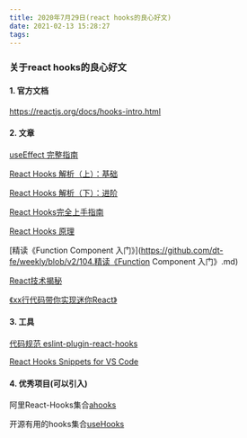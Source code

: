 ```yaml
---
title: 2020年7月29日(react hooks的良心好文)
date: 2021-02-13 15:28:27
tags:
---
```

### 关于react hooks的良心好文

#### 1. 官方文档

https://reactjs.org/docs/hooks-intro.html

#### 2. 文章

[useEffect 完整指南](https://overreacted.io/zh-hans/a-complete-guide-to-useeffect/)

[React Hooks 解析（上）：基础](https://segmentfault.com/a/1190000018928587)

[React Hooks 解析（下）：进阶](https://segmentfault.com/a/1190000018950566)

[React Hooks完全上手指南](https://zhuanlan.zhihu.com/p/92211533)

[React Hooks 原理](https://link.zhihu.com/?target=https://github.com/brickspert/blog/issues/26)

[精读《Function Component 入门》](https://github.com/dt-fe/weekly/blob/v2/104.精读《Function Component 入门》.md)

[React技术揭秘](https://react.iamkasong.com/process/doubleBuffer.html#%E4%BB%80%E4%B9%88%E6%98%AF-%E5%8F%8C%E7%BC%93%E5%AD%98)

[《xx行代码带你实现迷你React》](https://pomb.us/build-your-own-react/)

#### 3. 工具

[代码规范 eslint-plugin-react-hooks](https://www.npmjs.com/package/eslint-plugin-react-hooks)

[React Hooks Snippets for VS Code](https://marketplace.visualstudio.com/items?itemName=antmdvs.vscode-react-hooks-snippets)

#### 4. 优秀项目(可以引入)

阿里React-Hooks集合[ahooks](https://github.com/alibaba/hooks)

开源有用的hooks集合[useHooks](https://usehooks.com/)